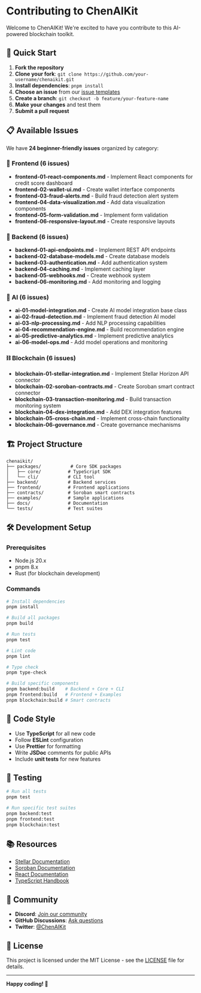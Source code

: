 # Contributing to ChenAIKit

Welcome to ChenAIKit! We're excited to have you contribute to this AI-powered blockchain toolkit.

## 🚀 Quick Start

1. **Fork the repository**
2. **Clone your fork**: `git clone https://github.com/your-username/chenaikit.git`
3. **Install dependencies**: `pnpm install`
4. **Choose an issue** from our [issue templates](.github/ISSUE_TEMPLATE/)
5. **Create a branch**: `git checkout -b feature/your-feature-name`
6. **Make your changes** and test them
7. **Submit a pull request**

## 📋 Available Issues

We have **24 beginner-friendly issues** organized by category:

### 🎨 Frontend (6 issues)
- **frontend-01-react-components.md** - Implement React components for credit score dashboard
- **frontend-02-wallet-ui.md** - Create wallet interface components
- **frontend-03-fraud-alerts.md** - Build fraud detection alert system
- **frontend-04-data-visualization.md** - Add data visualization components
- **frontend-05-form-validation.md** - Implement form validation
- **frontend-06-responsive-layout.md** - Create responsive layouts

### 🔧 Backend (6 issues)
- **backend-01-api-endpoints.md** - Implement REST API endpoints
- **backend-02-database-models.md** - Create database models
- **backend-03-authentication.md** - Add authentication system
- **backend-04-caching.md** - Implement caching layer
- **backend-05-webhooks.md** - Create webhook system
- **backend-06-monitoring.md** - Add monitoring and logging

### 🤖 AI (6 issues)
- **ai-01-model-integration.md** - Create AI model integration base class
- **ai-02-fraud-detection.md** - Implement fraud detection AI model
- **ai-03-nlp-processing.md** - Add NLP processing capabilities
- **ai-04-recommendation-engine.md** - Build recommendation engine
- **ai-05-predictive-analytics.md** - Implement predictive analytics
- **ai-06-model-ops.md** - Add model operations and monitoring

### ⛓️ Blockchain (6 issues)
- **blockchain-01-stellar-integration.md** - Implement Stellar Horizon API connector
- **blockchain-02-soroban-contracts.md** - Create Soroban smart contract connector
- **blockchain-03-transaction-monitoring.md** - Build transaction monitoring system
- **blockchain-04-dex-integration.md** - Add DEX integration features
- **blockchain-05-cross-chain.md** - Implement cross-chain functionality
- **blockchain-06-governance.md** - Create governance mechanisms

## 🏗️ Project Structure

```
chenaikit/
├── packages/           # Core SDK packages
│   ├── core/          # TypeScript SDK
│   └── cli/           # CLI tool
├── backend/           # Backend services
├── frontend/          # Frontend applications
├── contracts/         # Soroban smart contracts
├── examples/          # Sample applications
├── docs/              # Documentation
└── tests/             # Test suites
```

## 🛠️ Development Setup

### Prerequisites
- Node.js 20.x
- pnpm 8.x
- Rust (for blockchain development)

### Commands
```bash
# Install dependencies
pnpm install

# Build all packages
pnpm build

# Run tests
pnpm test

# Lint code
pnpm lint

# Type check
pnpm type-check

# Build specific components
pnpm backend:build    # Backend + Core + CLI
pnpm frontend:build   # Frontend + Examples
pnpm blockchain:build # Smart contracts
```

## 📝 Code Style

- Use **TypeScript** for all new code
- Follow **ESLint** configuration
- Use **Prettier** for formatting
- Write **JSDoc** comments for public APIs
- Include **unit tests** for new features

## 🧪 Testing

```bash
# Run all tests
pnpm test

# Run specific test suites
pnpm backend:test
pnpm frontend:test
pnpm blockchain:test
```

## 📚 Resources

- [Stellar Documentation](https://developers.stellar.org/)
- [Soroban Documentation](https://soroban.stellar.org/docs)
- [React Documentation](https://react.dev/)
- [TypeScript Handbook](https://www.typescriptlang.org/docs/)

## 🤝 Community

- **Discord**: [Join our community](https://discord.gg/chenaikit)
- **GitHub Discussions**: [Ask questions](https://github.com/nexoraorg/chenaikit/discussions)
- **Twitter**: [@ChenAIKit](https://twitter.com/chenaikit)

## 📄 License

This project is licensed under the MIT License - see the [LICENSE](LICENSE) file for details.

---

**Happy coding! 🚀**